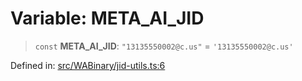 # Variable: META\_AI\_JID

> `const` **META\_AI\_JID**: `"13135550002@c.us"` = `'13135550002@c.us'`

Defined in: [src/WABinary/jid-utils.ts:6](https://github.com/Fokusdotid/bail/blob/546bbbb35e652e95f45982a71bee62b2c682e4eb/src/WABinary/jid-utils.ts#L6)
